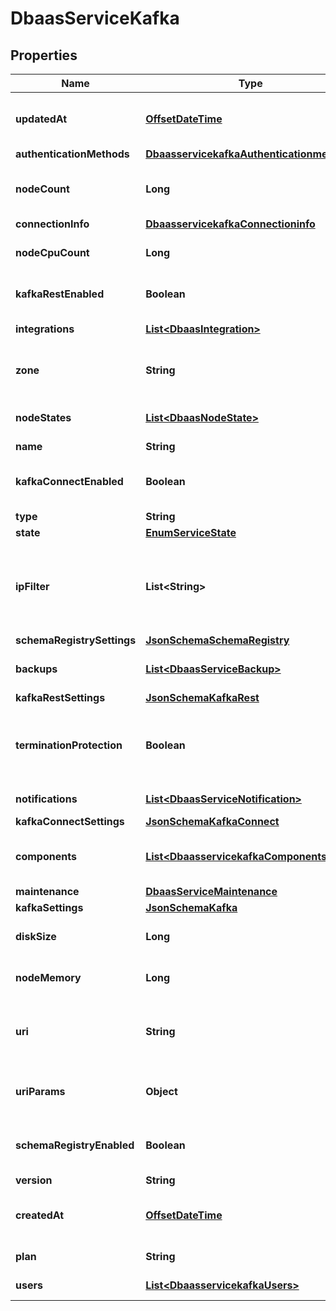 # DbaasServiceKafka

## Properties
Name | Type | Description | Notes
------------ | ------------- | ------------- | -------------
**updatedAt** | [**OffsetDateTime**](OffsetDateTime.md) | Service last update timestamp (ISO 8601) |  [optional]
**authenticationMethods** | [**DbaasservicekafkaAuthenticationmethods**](DbaasservicekafkaAuthenticationmethods.md) |  |  [optional]
**nodeCount** | **Long** | Number of service nodes in the active plan |  [optional]
**connectionInfo** | [**DbaasservicekafkaConnectioninfo**](DbaasservicekafkaConnectioninfo.md) |  |  [optional]
**nodeCpuCount** | **Long** | Number of CPUs for each node |  [optional]
**kafkaRestEnabled** | **Boolean** | Whether Kafka REST is enabled |  [optional]
**integrations** | [**List&lt;DbaasIntegration&gt;**](DbaasIntegration.md) | Service integrations |  [optional]
**zone** | **String** | The zone where the service is running |  [optional]
**nodeStates** | [**List&lt;DbaasNodeState&gt;**](DbaasNodeState.md) | State of individual service nodes |  [optional]
**name** | **String** |  | 
**kafkaConnectEnabled** | **Boolean** | Whether Kafka Connect is enabled |  [optional]
**type** | **String** |  | 
**state** | [**EnumServiceState**](EnumServiceState.md) |  |  [optional]
**ipFilter** | **List&lt;String&gt;** | Allow incoming connections from CIDR address block, e.g. &#x27;10.20.0.0/16&#x27; |  [optional]
**schemaRegistrySettings** | [**JsonSchemaSchemaRegistry**](JsonSchemaSchemaRegistry.md) |  |  [optional]
**backups** | [**List&lt;DbaasServiceBackup&gt;**](DbaasServiceBackup.md) | List of backups for the service |  [optional]
**kafkaRestSettings** | [**JsonSchemaKafkaRest**](JsonSchemaKafkaRest.md) |  |  [optional]
**terminationProtection** | **Boolean** | Service is protected against termination and powering off |  [optional]
**notifications** | [**List&lt;DbaasServiceNotification&gt;**](DbaasServiceNotification.md) | Service notifications |  [optional]
**kafkaConnectSettings** | [**JsonSchemaKafkaConnect**](JsonSchemaKafkaConnect.md) |  |  [optional]
**components** | [**List&lt;DbaasservicekafkaComponents&gt;**](DbaasservicekafkaComponents.md) | Service component information objects |  [optional]
**maintenance** | [**DbaasServiceMaintenance**](DbaasServiceMaintenance.md) |  |  [optional]
**kafkaSettings** | [**JsonSchemaKafka**](JsonSchemaKafka.md) |  |  [optional]
**diskSize** | **Long** | TODO UNIT disk space for data storage |  [optional]
**nodeMemory** | **Long** | TODO UNIT of memory for each node |  [optional]
**uri** | **String** | URI for connecting to the service (may be absent) |  [optional]
**uriParams** | **Object** | service_uri parameterized into key-value pairs |  [optional]
**schemaRegistryEnabled** | **Boolean** | Whether Schema-Registry is enabled |  [optional]
**version** | **String** | Kafka version |  [optional]
**createdAt** | [**OffsetDateTime**](OffsetDateTime.md) | Service creation timestamp (ISO 8601) |  [optional]
**plan** | **String** | Subscription plan | 
**users** | [**List&lt;DbaasservicekafkaUsers&gt;**](DbaasservicekafkaUsers.md) | List of service users |  [optional]
